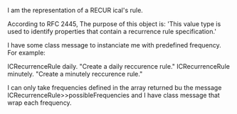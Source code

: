 I am the representation of a RECUR ical's rule.

According to RFC 2445,
The purpose of this object is: 'This value type is used to identify properties that contain a recurrence rule specification.'

I have some class message to instanciate me with predefined frequency.
For example:

ICRecurrenceRule daily. "Create a daily reccurence rule."
ICRecurrenceRule minutely. "Create a minutely reccurence rule."

I can only take frequencies defined in the array returned bu the message ICRecurrenceRule>>possibleFrequencies and I have class message that wrap each frequency.